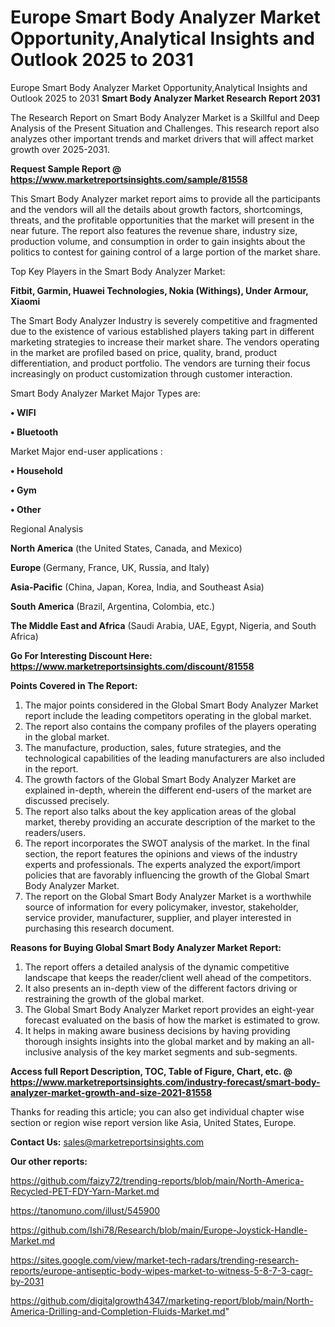 # Europe Smart Body Analyzer Market Opportunity,Analytical Insights and Outlook 2025 to 2031
Europe Smart Body Analyzer Market Opportunity,Analytical Insights and Outlook 2025 to 2031
<strong>Smart Body Analyzer Market Research Report 2031</strong>

The Research Report on Smart Body Analyzer Market is a Skillful and Deep Analysis of the Present Situation and Challenges. This research report also analyzes other important trends and market drivers that will affect market growth over 2025-2031.

<strong>Request Sample Report @ <a href=https://www.marketreportsinsights.com/sample/81558>https://www.marketreportsinsights.com/sample/81558</a></strong>

This Smart Body Analyzer market report aims to provide all the participants and the vendors will all the details about growth factors, shortcomings, threats, and the profitable opportunities that the market will present in the near future. The report also features the revenue share, industry size, production volume, and consumption in order to gain insights about the politics to contest for gaining control of a large portion of the market share.

Top Key Players in the Smart Body Analyzer Market:

<strong>Fitbit, Garmin, Huawei Technologies, Nokia (Withings), Under Armour, Xiaomi</strong>

The Smart Body Analyzer Industry is severely competitive and fragmented due to the existence of various established players taking part in different marketing strategies to increase their market share. The vendors operating in the market are profiled based on price, quality, brand, product differentiation, and product portfolio. The vendors are turning their focus increasingly on product customization through customer interaction.

Smart Body Analyzer Market Major Types are:

<strong>• WIFI

• Bluetooth</strong>

Market Major end-user applications :

<strong>• Household

• Gym

• Other</strong>

Regional Analysis

</u><strong><b>North America</b></strong> (the United States, Canada, and Mexico)

<strong><b>Europe </b></strong>(Germany, France, UK, Russia, and Italy)

<strong><b>Asia-Pacific</b></strong> (China, Japan, Korea, India, and Southeast Asia)

<strong><b>South America</b></strong> (Brazil, Argentina, Colombia, etc.)

<strong><b>The Middle East and Africa</b></strong> (Saudi Arabia, UAE, Egypt, Nigeria, and South Africa)

<strong>Go For Interesting Discount Here: <a href=https://www.marketreportsinsights.com/discount/81558>https://www.marketreportsinsights.com/discount/81558</a></strong>

<strong>Points Covered in The Report:</strong>
<ol>
  <li>The major points considered in the Global Smart Body Analyzer Market report include the leading competitors operating in the global market.</li>
  <li>The report also contains the company profiles of the players operating in the global market.</li>
  <li>The manufacture, production, sales, future strategies, and the technological capabilities of the leading manufacturers are also included in the report.</li>
  <li>The growth factors of the Global Smart Body Analyzer Market are explained in-depth, wherein the different end-users of the market are discussed precisely.</li>
  <li>The report also talks about the key application areas of the global market, thereby providing an accurate description of the market to the readers/users.</li>
  <li>The report incorporates the SWOT analysis of the market. In the final section, the report features the opinions and views of the industry experts and professionals. The experts analyzed the export/import policies that are favorably influencing the growth of the Global Smart Body Analyzer Market.</li>
  <li>The report on the Global Smart Body Analyzer Market is a worthwhile source of information for every policymaker, investor, stakeholder, service provider, manufacturer, supplier, and player interested in purchasing this research document.</li>
</ol>
<strong>Reasons for Buying Global Smart Body Analyzer Market Report:</strong>

<ol>
  <li>The report offers a detailed analysis of the dynamic competitive landscape that keeps the reader/client well ahead of the competitors.</li>
  <li>It also presents an in-depth view of the different factors driving or restraining the growth of the global market.</li>
  <li>The Global Smart Body Analyzer Market report provides an eight-year forecast evaluated on the basis of how the market is estimated to grow.</li>
  <li>It helps in making aware business decisions by having providing thorough insights insights into the global market and by making an all-inclusive analysis of the key market segments and sub-segments.</li>
</ol>
<strong>Access full Report Description, TOC, Table of Figure, Chart, etc. @ <a href=https://www.marketreportsinsights.com/industry-forecast/smart-body-analyzer-market-growth-and-size-2021-81558>https://www.marketreportsinsights.com/industry-forecast/smart-body-analyzer-market-growth-and-size-2021-81558</a></strong>


Thanks for reading this article; you can also get individual chapter wise section or region wise report version like Asia, United States, Europe.

<strong>Contact Us:</strong>
sales@marketreportsinsights.com

<strong>Our other reports:</strong>

<a href=https://github.com/faizy72/trending-reports/blob/main/North-America-Recycled-PET-FDY-Yarn-Market.md>https://github.com/faizy72/trending-reports/blob/main/North-America-Recycled-PET-FDY-Yarn-Market.md</a>

<a href=https://tanomuno.com/illust/545900>https://tanomuno.com/illust/545900</a>

<a href=https://github.com/Ishi78/Research/blob/main/Europe-Joystick-Handle-Market.md>https://github.com/Ishi78/Research/blob/main/Europe-Joystick-Handle-Market.md</a>

<a href=https://sites.google.com/view/market-tech-radars/trending-research-reports/europe-antiseptic-body-wipes-market-to-witness-5-8-7-3-cagr-by-2031>https://sites.google.com/view/market-tech-radars/trending-research-reports/europe-antiseptic-body-wipes-market-to-witness-5-8-7-3-cagr-by-2031</a>

<a href=https://github.com/digitalgrowth4347/marketing-report/blob/main/North-America-Drilling-and-Completion-Fluids-Market.md>https://github.com/digitalgrowth4347/marketing-report/blob/main/North-America-Drilling-and-Completion-Fluids-Market.md</a>"
